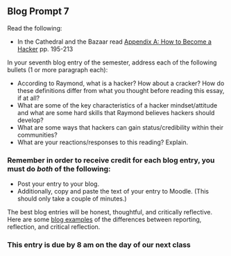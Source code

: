 ## Blog Prompt 7

Read the following:
  - In the Cathedral and the Bazaar read [Appendix A: How to Become a
    Hacker](https://monoskop.org/images/e/e0/Raymond_Eric_S_The_Cathedral_and_the_Bazaar_rev_ed.pdf) pp. 195-213

In your seventh blog entry of the semester, address each of the following bullets (1 or more paragraph each):
  - According to Raymond, what is a hacker? How about a cracker? How do these definitions differ from what you thought before reading this essay, if at all?
  - What are some of the key characteristics of a hacker mindset/attitude and what are some hard skills that Raymond believes hackers should develop?
  - What are some ways that hackers can gain status/credibility within their communities?
  - What are your reactions/responses to this reading? Explain.

### Remember in order to receive credit for each blog entry, you must do *both* of the following:

  - Post your entry to your blog.
  - Additionally, copy and paste the text of your entry to Moodle. (This should only take a couple of minutes.)

The best blog entries will be honest, thoughtful, and critically reflective. Here are some [blog examples](blogreflection.md)
of the differences between reporting, reflection, and critical reflection.

### This entry is due by 8 am on the day of our next class

